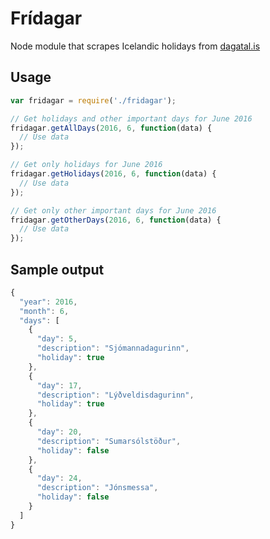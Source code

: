# Frídagar

Node module that scrapes Icelandic holidays from [dagatal.is](http://dagatal.is)

## Usage

```javascript
var fridagar = require('./fridagar');

// Get holidays and other important days for June 2016
fridagar.getAllDays(2016, 6, function(data) {
  // Use data
});

// Get only holidays for June 2016
fridagar.getHolidays(2016, 6, function(data) {
  // Use data
});

// Get only other important days for June 2016
fridagar.getOtherDays(2016, 6, function(data) {
  // Use data
});
```

## Sample output

```javascript
{
  "year": 2016,
  "month": 6,
  "days": [
    {
      "day": 5,
      "description": "Sjómannadagurinn",
      "holiday": true
    },
    {
      "day": 17,
      "description": "Lýðveldisdagurinn",
      "holiday": true
    },
    {
      "day": 20,
      "description": "Sumarsólstöður",
      "holiday": false
    },
    {
      "day": 24,
      "description": "Jónsmessa",
      "holiday": false
    }
  ]
}
```
